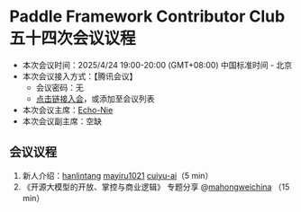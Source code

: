 # Paddle Framework Contributor Club 五十四次会议议程

- 本次会议时间：2025/4/24 19:00-20:00 (GMT+08:00) 中国标准时间 - 北京
- 本次会议接入方式：【腾讯会议】
  - 会议密码：无
  - [点击链接入会](https://meeting.tencent.com/dm/wcgjYjdZRxi3)，或添加至会议列表
- 本次会议主席：[Echo-Nie](https://github.com/Echo-Nie)
- 本次会议副主席：空缺

## 会议议程

1. 新人介绍：[hanlintang](https://github.com/hanlintang) [mayiru1021](https://github.com/mayiru1021) [cuiyu-ai](https://github.com/cuiyu-ai)（5 min）
2. 《开源大模型的开放、掌控与商业逻辑》 专题分享 @[mahongweichina](https://github.com/mahongweichina) （15 min）
